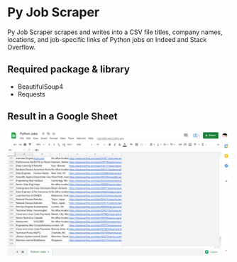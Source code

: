 # Py Job Scraper

Py Job Scraper scrapes and writes into a CSV file titles, company names, locations, and job-specific links of Python jobs on Indeed and Stack Overflow.

## Required package & library
- BeautifulSoup4
- Requests

## Result in a Google Sheet

![Result in a Google Sheet](https://github.com/nayeonshin/py-job-scraper/blob/main/assets/result.png)